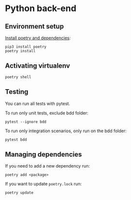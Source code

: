 # Python back-end

## Environment setup

[Install poetry and dependencies](https://python-poetry.org/docs/):

```shell script
pip3 install poetry
poetry install
```

## Activating virtualenv

```shell script
poetry shell
```

## Testing

You can run all tests with pytest.

To run only unit tests, exclude bdd folder:

```shell script
pytest --ignore bdd
```

To run only integration scenarios, only run on the bdd folder:

```shell script
pytest bdd
```

## Managing dependencies

If you need to add a new dependency run:

```shell script
poetry add <package>
```

If you want to update `poetry.lock` run:

```shell script
poetry update
```